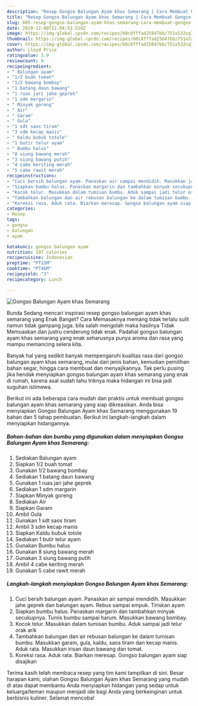 ```yaml
---
description: "Resep Gongso Balungan Ayam khas Semarang | Cara Membuat Gongso Balungan Ayam khas Semarang Yang Lezat Sekali"
title: "Resep Gongso Balungan Ayam khas Semarang | Cara Membuat Gongso Balungan Ayam khas Semarang Yang Lezat Sekali"
slug: 605-resep-gongso-balungan-ayam-khas-semarang-cara-membuat-gongso-balungan-ayam-khas-semarang-yang-lezat-sekali
date: 2020-12-08T11:04:53.516Z
image: https://img-global.cpcdn.com/recipes/b0c8fffad25847bb/751x532cq70/gongso-balungan-ayam-khas-semarang-foto-resep-utama.jpg
thumbnail: https://img-global.cpcdn.com/recipes/b0c8fffad25847bb/751x532cq70/gongso-balungan-ayam-khas-semarang-foto-resep-utama.jpg
cover: https://img-global.cpcdn.com/recipes/b0c8fffad25847bb/751x532cq70/gongso-balungan-ayam-khas-semarang-foto-resep-utama.jpg
author: Lloyd Price
ratingvalue: 3.9
reviewcount: 9
recipeingredient:
- " Balungan ayam"
- "1/2 buah tomat"
- "1/2 bawang bombay"
- "1 batang daun bawang"
- "1 ruas jari jahe geprek"
- "1 sdm margarin"
- " Minyak goreng"
- " Air"
- " Garam"
- " Gula"
- "1 sdt saos tiram"
- "3 sdm kecap manis"
- " Kaldu bubuk totole"
- "1 butir telur ayam"
- " Bumbu halus"
- "8 siung bawang merah"
- "3 siung bawang putih"
- "4 cabe keriting merah"
- "5 cabe rawit merah"
recipeinstructions:
- "Cuci bersih balungan ayam. Panaskan air sampai mendidih. Masukkan jahe geprek dan balungan ayam. Rebus sampai empuk. Tiriskan ayam"
- "Siapkan bumbu halus. Panaskan margarin dan tambahkan minyak secukupnya. Tumis bumbu sampai harum. Masukkan bawang bombay."
- "Kocok telur. Masukkan dalam tumisan bumbu. Aduk sampai jadi telur orak arik"
- "Tambahkan balungan dan air rebusan balungan ke dalam tumisan bumbu. Masukkan garam, gula, kaldu, saos tiram dan kecap manis. Aduk rata. Masukkan irisan daun bawang dan tomat."
- "Koreksi rasa. Aduk rata. Biarkan meresap. Gongso balungan ayam siap disajikan"
categories:
- Resep
tags:
- gongso
- balungan
- ayam

katakunci: gongso balungan ayam 
nutrition: 197 calories
recipecuisine: Indonesian
preptime: "PT15M"
cooktime: "PT46M"
recipeyield: "3"
recipecategory: Lunch

---
```



![Gongso Balungan Ayam khas Semarang](https://img-global.cpcdn.com/recipes/b0c8fffad25847bb/751x532cq70/gongso-balungan-ayam-khas-semarang-foto-resep-utama.jpg)

Bunda Sedang mencari inspirasi resep gongso balungan ayam khas semarang yang Enak Banget? Cara Memasaknya memang tidak terlalu sulit namun tidak gampang juga. bila salah mengolah maka hasilnya Tidak Memuaskan dan justru cenderung tidak enak. Padahal gongso balungan ayam khas semarang yang enak seharusnya punya aroma dan rasa yang mampu memancing selera kita.

Banyak hal yang sedikit banyak mempengaruhi kualitas rasa dari gongso balungan ayam khas semarang, mulai dari jenis bahan, kemudian pemilihan bahan segar, hingga cara membuat dan menyajikannya. Tak perlu pusing jika hendak menyiapkan gongso balungan ayam khas semarang yang enak di rumah, karena asal sudah tahu triknya maka hidangan ini bisa jadi suguhan istimewa.




Berikut ini ada beberapa cara mudah dan praktis untuk membuat gongso balungan ayam khas semarang yang siap dikreasikan. Anda bisa menyiapkan Gongso Balungan Ayam khas Semarang menggunakan 19 bahan dan 5 tahap pembuatan. Berikut ini langkah-langkah dalam menyiapkan hidangannya.

<!--inarticleads1-->

##### Bahan-bahan dan bumbu yang digunakan dalam menyiapkan Gongso Balungan Ayam khas Semarang:

1. Sediakan  Balungan ayam
1. Siapkan 1/2 buah tomat
1. Gunakan 1/2 bawang bombay
1. Sediakan 1 batang daun bawang
1. Gunakan 1 ruas jari jahe geprek
1. Sediakan 1 sdm margarin
1. Siapkan  Minyak goreng
1. Sediakan  Air
1. Siapkan  Garam
1. Ambil  Gula
1. Gunakan 1 sdt saos tiram
1. Ambil 3 sdm kecap manis
1. Siapkan  Kaldu bubuk totole
1. Sediakan 1 butir telur ayam
1. Gunakan  Bumbu halus
1. Gunakan 8 siung bawang merah
1. Gunakan 3 siung bawang putih
1. Ambil 4 cabe keriting merah
1. Gunakan 5 cabe rawit merah




<!--inarticleads2-->

##### Langkah-langkah menyiapkan Gongso Balungan Ayam khas Semarang:

1. Cuci bersih balungan ayam. Panaskan air sampai mendidih. Masukkan jahe geprek dan balungan ayam. Rebus sampai empuk. Tiriskan ayam
1. Siapkan bumbu halus. Panaskan margarin dan tambahkan minyak secukupnya. Tumis bumbu sampai harum. Masukkan bawang bombay.
1. Kocok telur. Masukkan dalam tumisan bumbu. Aduk sampai jadi telur orak arik
1. Tambahkan balungan dan air rebusan balungan ke dalam tumisan bumbu. Masukkan garam, gula, kaldu, saos tiram dan kecap manis. Aduk rata. Masukkan irisan daun bawang dan tomat.
1. Koreksi rasa. Aduk rata. Biarkan meresap. Gongso balungan ayam siap disajikan




Terima kasih telah membaca resep yang tim kami tampilkan di sini. Besar harapan kami, olahan Gongso Balungan Ayam khas Semarang yang mudah di atas dapat membantu Anda menyiapkan hidangan yang sedap untuk keluarga/teman maupun menjadi ide bagi Anda yang berkeinginan untuk berbisnis kuliner. Selamat mencoba!
